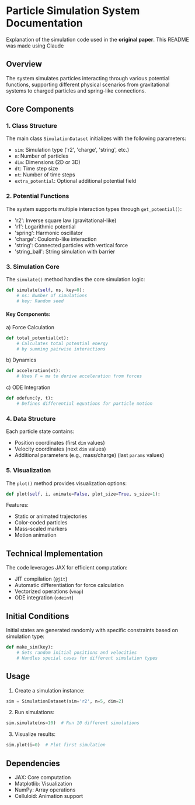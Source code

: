 # Particle Simulation System Documentation

Explanation of the simulation code used in the **original paper**.
This README was made using Claude

## Overview

The system simulates particles interacting through various potential functions, supporting different physical scenarios from gravitational systems to charged particles and spring-like connections.

## Core Components

### 1. Class Structure

The main class `SimulationDataset` initializes with the following parameters:
- `sim`: Simulation type ('r2', 'charge', 'string', etc.)
- `n`: Number of particles
- `dim`: Dimensions (2D or 3D)
- `dt`: Time step size
- `nt`: Number of time steps
- `extra_potential`: Optional additional potential field

### 2. Potential Functions

The system supports multiple interaction types through `get_potential()`:
- 'r2': Inverse square law (gravitational-like)
- 'r1': Logarithmic potential
- 'spring': Harmonic oscillator
- 'charge': Coulomb-like interaction
- 'string': Connected particles with vertical force
- 'string_ball': String simulation with barrier

### 3. Simulation Core

The `simulate()` method handles the core simulation logic:
```python
def simulate(self, ns, key=0):
    # ns: Number of simulations
    # key: Random seed
```

#### Key Components:

a) Force Calculation
```python
def total_potential(xt):
    # Calculates total potential energy 
    # by summing pairwise interactions
```

b) Dynamics
```python
def acceleration(xt):
    # Uses F = ma to derive acceleration from forces
```

c) ODE Integration
```python
def odefunc(y, t):
    # Defines differential equations for particle motion
```

### 4. Data Structure

Each particle state contains:
- Position coordinates (first `dim` values)
- Velocity coordinates (next `dim` values)
- Additional parameters (e.g., mass/charge) (last `params` values)

### 5. Visualization

The `plot()` method provides visualization options:
```python
def plot(self, i, animate=False, plot_size=True, s_size=1):
```
Features:
- Static or animated trajectories
- Color-coded particles
- Mass-scaled markers
- Motion animation

## Technical Implementation

The code leverages JAX for efficient computation:
- JIT compilation (`@jit`)
- Automatic differentiation for force calculation
- Vectorized operations (`vmap`)
- ODE integration (`odeint`)

## Initial Conditions

Initial states are generated randomly with specific constraints based on simulation type:
```python
def make_sim(key):
    # Sets random initial positions and velocities
    # Handles special cases for different simulation types
```

## Usage

1. Create a simulation instance:
```python
sim = SimulationDataset(sim='r2', n=5, dim=2)
```

2. Run simulations:
```python
sim.simulate(ns=10)  # Run 10 different simulations
```

3. Visualize results:
```python
sim.plot(i=0)  # Plot first simulation
```

## Dependencies
- JAX: Core computation
- Matplotlib: Visualization
- NumPy: Array operations
- Celluloid: Animation support
